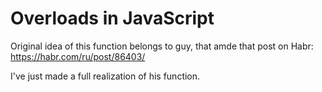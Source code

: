 # Overloads in JavaScript

Original idea of this function belongs to guy, that amde that post on Habr: https://habr.com/ru/post/86403/

I've just made a full realization of his function.